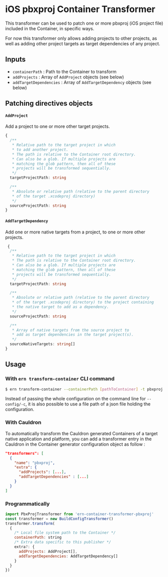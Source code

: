 # iOS pbxproj Container Transformer

This transformer can be used to patch one or more pbxproj (iOS project file) included in the Container, in specific ways.

For now this transformer only allows adding projects to other projects, as well as adding other project targets as target dependencies of any project.

## Inputs

- `containerPath` : Path to the Container to transform
- `addProjects` : Array of `AddProject` objects (see below)
- `addTargetDependencies` : Array of `AddTargetDependency` objects (see below)

## Patching directives objects

#### `AddProject`

Add a project to one or more other target projects.

```typescript
{
  /**
   * Relative path to the target project in which
   * to add another project.
   * The path is relative to the Container root directory.
   * Can also be a glob. If multiple projects are
   * matching the glob pattern, then all of these
   * projects will be transformed sequentially.
   */
  targetProjectPath: string

  /**
   * Absolute or relative path (relative to the parent directory
   * of the target .xcodeproj directory)
   */
  sourceProjectPath: string
}
```

#### `AddTargetDependency`

Add one or more native targets from a project, to one or more other projects.

```typescript
 {
  /**
   * Relative path to the target project in which
   * The path is relative to the Container root directory.
   * Can also be a glob. If multiple projects are
   * matching the glob pattern, then all of these
   * projects will be transformed sequentially.
   */
  targetProjectPath: string

  /**
   * Absolute or relative path (relative to the parent directory
   * of the target .xcodeproj directory) to the project containing
   * the native target to add as a dependency.
   */
  sourceProjectPath: string

  /**
   * Array of native targets from the source project to
   * add as target dependencies in the target project(s).
   */
  sourceNativeTargets: string[]
}
```

## Usage

### With `ern transform-container` CLI command

```bash
$ ern transform-container --containerPath [pathToContainer] -t pbxproj -c '{"addProjects":[...], "addTargetDependencies":[...]}'
```

Instead of passing the whole configuration on the command line for `--config/-c`, it is also possible to use a file path of a json file holding the configuration.

### With Cauldron

To automatically transform the Cauldron generated Containers of a target native application and platform, you can add a transformer entry in the Cauldron in the Container generator configuration object as follow :

```json
"transformers": [
  {
    "name": "pbxproj",
    "extra": {
      "addProjects": [...],
      "addTargetDependencies" : [...]
    }
  }
]
```

### Programmatically

```js
import PbxProjTransformer from 'ern-container-transformer-pbxproj'
const transformer = new BuildConfigTransformer()
transformer.transform(
  {
    /* Local file system path to the Container */
    containerPath: string
    /* Extra data specific to this publisher */
    extra?: {
      addProjects: AddProject[],
      addTargetDependencies: AddTargetDependency[]
    }
  }
})
```
